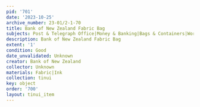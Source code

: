 ```yaml
---
pid: '701'
date: '2023-10-25'
archive_number: 23-01/2-1-70
title: Bank of New Zealand Fabric Bag
subjects: Post & Telegraph Office|Money & Banking|Bags & Containers|Work
description: Bank of New Zealand Fabric Bag
extent: '1'
condition: Good
date_unvalidated: Unknown
creator: Bank of New Zealand
collector: Unknown
materials: Fabric|Ink
collection: tinui
key: object
order: '700'
layout: tinui_item
---
```


